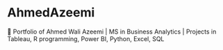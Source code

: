# AhmedAzeemi
🚀 Portfolio of Ahmed Wali Azeemi | MS in Business Analytics | Projects in Tableau, R programming, Power BI, Python, Excel, SQL
